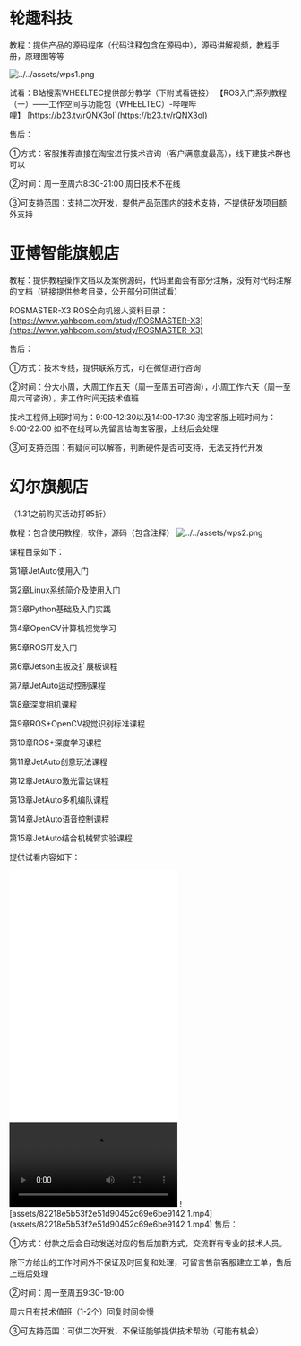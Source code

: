 # **轮趣科技**

教程：提供产品的源码程序（代码注释包含在源码中），源码讲解视频，教程手册，原理图等等

![../../assets/wps1.png](../../assets/wps1.png)

试看：B站搜索WHEELTEC提供部分教学（下附试看链接）
【ROS入门系列教程（一）——工作空间与功能包（WHEELTEC）-哔哩哔哩】 [https://b23.tv/rQNX3oI](https://b23.tv/rQNX3oI)

售后：

①方式：客服推荐直接在淘宝进行技术咨询（客户满意度最高），线下建技术群也可以

②时间：周一至周六8:30-21:00 周日技术不在线

③可支持范围：支持二次开发，提供产品范围内的技术支持，不提供研发项目额外支持

# **亚博智能旗舰店**

教程：提供教程操作文档以及案例源码，代码里面会有部分注解，没有对代码注解的文档（链接提供参考目录，公开部分可供试看）

ROSMASTER-X3 ROS全向机器人资料目录：[https://www.yahboom.com/study/ROSMASTER-X3](https://www.yahboom.com/study/ROSMASTER-X3)

售后：

①方式：技术专线，提供联系方式，可在微信进行咨询

②时间：分大小周，大周工作五天（周一至周五可咨询），小周工作六天（周一至周六可咨询），非工作时间无技术值班

技术工程师上班时间为：9:00-12:30以及14:00-17:30
淘宝客服上班时间为：9:00-22:00
如不在线可以先留言给淘宝客服，上线后会处理

③可支持范围：有疑问可以解答，判断硬件是否可支持，无法支持代开发

# **幻尔旗舰店**

（1.31之前购买活动打85折）

教程：包含使用教程，软件，源码（包含注释）
![../../assets/wps2.png](../../assets/wps2.png)

课程目录如下：

第1章JetAuto使用入门

第2章Linux系统简介及使用入门

第3章Python基础及入门实践

第4章OpenCV计算机视觉学习

第5章ROS开发入门

第6章Jetson主板及扩展板课程

第7章JetAuto运动控制课程

第8章深度相机课程

第9章ROS+OpenCV视觉识别标准课程

第10章ROS+深度学习课程

第11章JetAuto创意玩法课程

第12章JetAuto激光雷达课程

第13章JetAuto多机编队课程

第14章JetAuto语音控制课程

第15章JetAuto结合机械臂实验课程

提供试看内容如下：

![assets/1.无人驾驶课程.pdf](assets/1.无人驾驶课程.pdf)
![docs/device/car_shopping/第6课_人体跟踪.pdf](docs/device/car_shopping/第6课_人体跟踪.pdf)
![docs/device/car_shopping/第11课_图像处理—形态学处理.pdf](docs/device/car_shopping/第11课_图像处理—形态学处理.pdf)
![assets/dca901c006db20111c474e20759d9edf.mp4](../../assets/dca901c006db20111c474e20759d9edf.mp4)
![assets/82218e5b53f2e51d90452c69e6be9142 1.mp4](assets/82218e5b53f2e51d90452c69e6be9142 1.mp4)
售后：

①方式：付款之后会自动发送对应的售后加群方式，交流群有专业的技术人员。

除下方给出的工作时间外不保证及时回复和处理，可留言售前客服建立工单，售后上班后处理

②时间：周一至周五9:30-19:00

周六日有技术值班（1-2个）回复时间会慢

③可支持范围：可供二次开发，不保证能够提供技术帮助（可能有机会）
